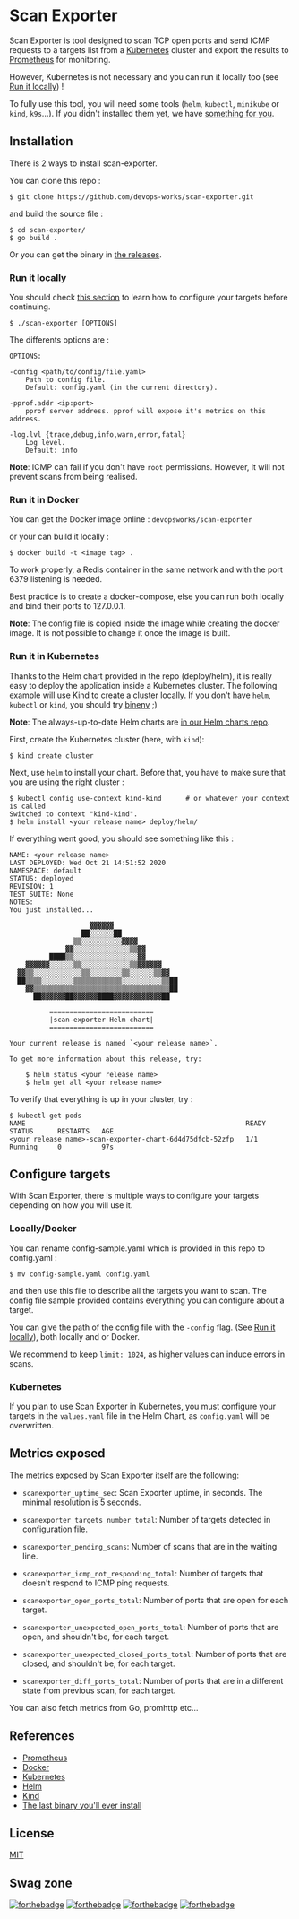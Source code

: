 # Scan Exporter

Scan Exporter is tool designed to scan TCP open ports and send ICMP requests to a targets list from a [Kubernetes](https://kubernetes.io) cluster and export the results to [Prometheus](https://prometheus.io/) for monitoring.

However, Kubernetes is not necessary and you can run it locally too (see [Run it locally](#run-it-locally)) !

To fully use this tool, you will need some tools (`helm`, `kubectl`, `minikube` or `kind`, `k9s`...). If you didn't installed them yet, we have [something for you](https://github.com/devops-works/binenv).

## Installation

There is 2 ways to install scan-exporter.

You can clone this repo :

```
$ git clone https://github.com/devops-works/scan-exporter.git
```

and build the source file :

```
$ cd scan-exporter/
$ go build .
```

Or you can get the binary in [the releases](https://github.com/devops-works/scan-exporter/releases).

### Run it locally

You should check [this section](#configure-targets) to learn how to configure your targets before continuing.

```
$ ./scan-exporter [OPTIONS]
```

The differents options are :

```
OPTIONS:

-config <path/to/config/file.yaml>
    Path to config file.
    Default: config.yaml (in the current directory).

-pprof.addr <ip:port>
    pprof server address. pprof will expose it's metrics on this address.
  
-log.lvl {trace,debug,info,warn,error,fatal}
    Log level.
    Default: info
```

**Note**: ICMP can fail if you don't have `root` permissions. However, it will not prevent scans from being realised.

### Run it in Docker

You can get the Docker image online : `devopsworks/scan-exporter`

or your can build it locally :

```
$ docker build -t <image tag> .
```

To work properly, a Redis container in the same network and with the port 6379 listening is needed.

Best practice is to create a docker-compose, else you can run both locally and bind their ports to 127.0.0.1.

**Note**: The config file is copied inside the image while creating the docker image. It is not possible to change it once the image is built.

### Run it in Kubernetes

Thanks to the Helm chart provided in the repo (deploy/helm), it is really easy to deploy the application inside a Kubernetes cluster. The following example will use Kind to create a cluster locally. If you don't have `helm`, `kubectl` or `kind`, you should try [binenv](https://github.com/devops-works/binenv) ;)

**Note**: The always-up-to-date Helm charts are [in our Helm charts repo](https://github.com/devops-works/helm-charts).

First, create the Kubernetes cluster (here, with `kind`):

```
$ kind create cluster
```

Next, use `helm` to install your chart. Before that, you have to make sure that you are using the right cluster :

```
$ kubectl config use-context kind-kind      # or whatever your context is called
Switched to context "kind-kind".
$ helm install <your release name> deploy/helm/
```

If everything went good, you should see something like this :

```
NAME: <your release name>
LAST DEPLOYED: Wed Oct 21 14:51:52 2020
NAMESPACE: default
STATUS: deployed
REVISION: 1
TEST SUITE: None
NOTES:
You just installed...

                    ▓▓▓▓▓▓
                  ██░░░░░░██
                ▒▒░░░░░░░░░░▓▓▓▓
              ▓▓░░░░░░░░░░░░░░▒▒▓▓
          ████▒▒░░░░░░░░░░░░░░░░▓▓
    ▓▓▓▓▓▓░░░░░░▒▒░░░░░░░░░░░░▒▒▓▓▓▓▓▓
  ▓▓▒▒░░░░░░░░░░░░▒▒░░░░░░░░▒▒░░░░░░▒▒▓▓
  ██▒▒▒▒░░░░░░░░▒▒▒▒▒▒▒▒▒▒▒▒░░░░░░░░░░▒▒██
    ▓▓▒▒▒▒▒▒▒▒▒▒▒▒▒▒▒▒▒▒▒▒▒▒▒▒▒▒▒▒▒▒▒▒▒▒██
      ██▓▓▓▓▓▓██▓▓▓▓▓▓████▓▓▓▓▓▓▓▓▓▓▓▓██

          ==========================
          |scan-exporter Helm chart|
          ==========================

Your current release is named `<your release name>`.

To get more information about this release, try:

    $ helm status <your release name>
    $ helm get all <your release name>
```

To verify that everything is up in your cluster, try :

```
$ kubectl get pods
NAME                                                       READY   STATUS      RESTARTS   AGE
<your release name>-scan-exporter-chart-6d4d75dfcb-52zfp   1/1     Running     0          97s
```

## Configure targets

With Scan Exporter, there is multiple ways to configure your targets depending on how you will use it.

### Locally/Docker

You can rename config-sample.yaml which is provided in this repo to config.yaml :

```
$ mv config-sample.yaml config.yaml
```

and then use this file to describe all the targets you want to scan. The config file sample provided contains everything you can configure about a target.

You can give the path of the config file with the `-config` flag. (See [Run it locally](#run-it-locally)), both locally and or Docker.

We recommend to keep `limit: 1024`, as higher values can induce errors in scans.

### Kubernetes

If you plan to use Scan Exporter in Kubernetes, you must configure your targets in the `values.yaml` file in the Helm Chart, as `config.yaml` will be overwritten.

## Metrics exposed

The metrics exposed by Scan Exporter itself are the following:

* `scanexporter_uptime_sec`: Scan Exporter uptime, in seconds. The minimal resolution is 5 seconds. 

* `scanexporter_targets_number_total`: Number of targets detected in configuration file.

* `scanexporter_pending_scans`: Number of scans that are in the waiting line.

* `scanexporter_icmp_not_responding_total`: Number of targets that doesn't respond to ICMP ping requests. 

* `scanexporter_open_ports_total`: Number of ports that are open for each target.

* `scanexporter_unexpected_open_ports_total`: Number of ports that are open, and shouldn't be, for each target.

* `scanexporter_unexpected_closed_ports_total`: Number of ports that are closed, and shouldn't be, for each target.

* `scanexporter_diff_ports_total`: Number of ports that are in a different state from previous scan, for each target.

You can also fetch metrics from Go, promhttp etc...

## References

* [Prometheus](https://prometheus.io/)
* [Docker](https://docs.docker.com/)
* [Kubernetes](https://kubernetes.io)
* [Helm](https://helm.sh)
* [Kind](https://kind.sigs.k8s.io/)
* [The last binary you'll ever install](https://github.com/devops-works/binenv)

## License

[MIT](https://choosealicense.com/licenses/mit/)

## Swag zone

[![forthebadge](https://forthebadge.com/images/badges/made-with-go.svg)](https://forthebadge.com)
[![forthebadge](https://forthebadge.com/images/badges/built-with-love.svg)](https://forthebadge.com)
[![forthebadge](https://forthebadge.com/images/badges/open-source.svg)](https://forthebadge.com)
[![forthebadge](https://forthebadge.com/images/badges/powered-by-black-magic.svg)](https://forthebadge.com)
